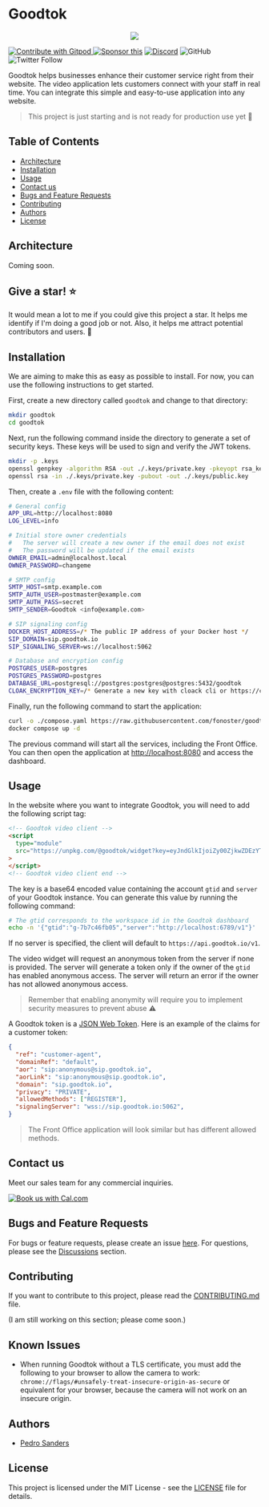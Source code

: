 # Goodtok

<div align="center">
  <p align="center">
    <a href="https://goodtok.io" target="_blank" rel="noopener">
      <img src="https://github.com/fonoster/goodtok/blob/main/assets/repo-banner.png" />
    </a>
  </p>
</div>

<a href="https://gitpod.io/#https://github.com/fonoster/goodtok"> <img src="https://img.shields.io/badge/Contribute%20with-Gitpod-908a85?logo=gitpod" alt="Contribute with Gitpod" />
</a> [![Sponsor this](https://img.shields.io/static/v1?label=Sponsor&message=%E2%9D%A4&logo=GitHub&link=https://github.com/sponsors/fonoster)](https://github.com/sponsors/fonoster) [![Discord](https://img.shields.io/discord/1016419835455996076?color=5865F2&label=Discord&logo=discord&logoColor=white)](https://discord.gg/4QWgSz4hTC) ![GitHub](https://img.shields.io/github/license/fonoster/goodtok?color=%2347b96d) ![Twitter Follow](https://img.shields.io/twitter/follow/fonoster?style=social)

Goodtok helps businesses enhance their customer service right from their website. The video application lets customers connect with your staff in real time. You can integrate this simple and easy-to-use application into any website.

> This project is just starting and is not ready for production use yet 🚧

## Table of Contents

- [Architecture](#architecture)
- [Installation](#installation)
- [Usage](#usage)
- [Contact us](#contact-us)
- [Bugs and Feature Requests](#bugs-and-feature-requests)
- [Contributing](#contributing)
- [Authors](#authors)
- [License](#license)

## Architecture

Coming soon.

## Give a star! ⭐

It would mean a lot to me if you could give this project a star. It helps me identify if I'm doing a good job or not. Also, it helps me attract potential contributors and users. 🙏

## Installation

We are aiming to make this as easy as possible to install. For now, you can use the following instructions to get started.

First, create a new directory called `goodtok` and change to that directory:

```bash
mkdir goodtok
cd goodtok
```

Next, run the following command inside the directory to generate a set of security keys. These keys will be used to sign and verify the JWT tokens.

```bash
mkdir -p .keys
openssl genpkey -algorithm RSA -out ./.keys/private.key -pkeyopt rsa_keygen_bits:4096
openssl rsa -in ./.keys/private.key -pubout -out ./.keys/public.key
```

Then, create a `.env` file with the following content:

```bash
# General config
APP_URL=http://localhost:8080
LOG_LEVEL=info

# Initial store owner credentials
#   The server will create a new owner if the email does not exist
#   The password will be updated if the email exists
OWNER_EMAIL=admin@localhost.local
OWNER_PASSWORD=changeme

# SMTP config
SMTP_HOST=smtp.example.com
SMTP_AUTH_USER=postmaster@example.com
SMTP_AUTH_PASS=secret
SMTP_SENDER=Goodtok <info@example.com>

# SIP signaling config
DOCKER_HOST_ADDRESS=/* The public IP address of your Docker host */
SIP_DOMAIN=sip.goodtok.io
SIP_SIGNALING_SERVER=ws://localhost:5062

# Database and encryption config
POSTGRES_USER=postgres
POSTGRES_PASSWORD=postgres
DATABASE_URL=postgresql://postgres:postgres@postgres:5432/goodtok
CLOAK_ENCRYPTION_KEY=/* Generate a new key with cloack cli or https://cloak.47ng.com/ */
```

Finally, run the following command to start the application:

```bash
curl -o ./compose.yaml https://raw.githubusercontent.com/fonoster/goodtok/main/compose.yaml
docker compose up -d
```

The previous command will start all the services, including the Front Office. You can then open the application at [http://localhost:8080](http://localhost:8080) and access the dashboard.

## Usage

In the website where you want to integrate Goodtok, you will need to add the following script tag:

```html
<!-- Goodtok video client -->
<script
  type="module"
  src="https://unpkg.com/@goodtok/widget?key=eyJndGlkIjoiZy00ZjkwZDEzYTQyIiwic2VydmVyIjoiaHR0cHM6Ly9hcGkuZ29vZHRvay5pby92MSJ9&token=OPTIONAL_CUSTOMER_TOKEN"
>
</script>
<!-- Goodtok video client end -->
```

The key is a base64 encoded value containing the account `gtid` and `server` of your Goodtok instance. You can generate this value by running the following command:

```bash
# The gtid corresponds to the workspace id in the Goodtok dashboard
echo -n '{"gtid":"g-7b7c46fb05","server":"http://localhost:6789/v1"}' | base64
```

If no server is specified, the client will default to `https://api.goodtok.io/v1`.

The video widget will request an anonymous token from the server if none is provided. The server will generate a token only if the owner of the `gtid` has enabled anonymous access. The server will return an error if the owner has not allowed anonymous access.

> Remember that enabling anonymity will require you to implement security measures to prevent abuse ⚠️

A Goodtok token is a [JSON Web Token](https://jwt.io/). Here is an example of the claims for a customer token:

```json
{
  "ref": "customer-agent",
  "domainRef": "default",
  "aor": "sip:anonymous@sip.goodtok.io",
  "aorLink": "sip:anonymous@sip.goodtok.io",
  "domain": "sip.goodtok.io",
  "privacy": "PRIVATE",
  "allowedMethods": ["REGISTER"],
  "signalingServer": "wss://sip.goodtok.io:5062",
}
```

> The Front Office application will look similar but has different allowed methods.

## Contact us

Meet our sales team for any commercial inquiries.

<a href="https://cal.com/psanders"><img src="https://cal.com/book-with-cal-dark.svg" alt="Book us with Cal.com"></a>

## Bugs and Feature Requests

For bugs or feature requests, please create an issue [here](https://github.com/fonoster/goodtok/issues). For questions, please see the [Discussions](https://github.com/fonoster/goodtok/discussions) section.

## Contributing

If you want to contribute to this project, please read the [CONTRIBUTING.md](CONTRIBUTING.md) file.

(I am still working on this section; please come soon.)

## Known Issues

- When running Goodtok without a TLS certificate, you must add the following to your browser to allow the camera to work: `chrome://flags/#unsafely-treat-insecure-origin-as-secure` or equivalent for your browser, because the camera will not work on an insecure origin.

## Authors

- [Pedro Sanders](https://github.com/fonoster)

## License

This project is licensed under the MIT License - see the [LICENSE](LICENSE) file for details.
